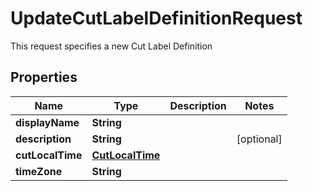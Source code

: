 

# UpdateCutLabelDefinitionRequest

This request specifies a new Cut Label Definition
## Properties

Name | Type | Description | Notes
------------ | ------------- | ------------- | -------------
**displayName** | **String** |  | 
**description** | **String** |  |  [optional]
**cutLocalTime** | [**CutLocalTime**](CutLocalTime.md) |  | 
**timeZone** | **String** |  | 



